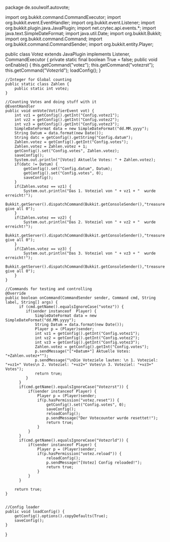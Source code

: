 package de.soulwolf.autovote;

import org.bukkit.command.CommandExecutor;
import org.bukkit.event.EventHandler;
import org.bukkit.event.Listener;
import org.bukkit.plugin.java.JavaPlugin;
import net.crytec.api.events.*;
import java.text.SimpleDateFormat;
import java.util.Date;
import org.bukkit.Bukkit;
import org.bukkit.command.Command;
import org.bukkit.command.CommandSender;
import org.bukkit.entity.Player;

public class Votez extends JavaPlugin implements Listener, CommandExecutor {
	private static final boolean True = false;
	public void onEnable() {
		this.getCommand("votez");
		this.getCommand("votezrst");
		this.getCommand("Votezrld");
		loadConfig();
  }
	
	//Integer for Global counting
	public static class Zahlen {
		public static int votez;
	}
	
	//Counting Votes and doing stuff with it
	@EventHandler 
	public void onVote(VotifierEvent vot) {
		int vz1 = getConfig().getInt("Config.votez1");
		int vz2 = getConfig().getInt("Config.votez2");
		int vz3 = getConfig().getInt("Config.votez3");
		SimpleDateFormat data = new SimpleDateFormat("dd.MM.yyyy");
		String Datum = data.format(new Date());
		String datc = getConfig().getString("Config.datum");
		Zahlen.votez = getConfig().getInt("Config.votes");
	    Zahlen.votez = Zahlen.votez + 1;
	    getConfig().set("Config.votes", Zahlen.votez);
	    saveConfig();
	    System.out.println("[Votez] Aktuelle Votes: " + Zahlen.votez);
	    if(datc != Datum) {
	    	getConfig().set("Config.datum", Datum);
	    	getConfig().set("Config.votes", 0);
	    	saveConfig();
	    }
	    if(Zahlen.votez == vz1) {
	    	System.out.println("Das 1. Voteziel von " + vz1 + "  wurde erreicht!");
	    	Bukkit.getServer().dispatchCommand(Bukkit.getConsoleSender(),"treasure give all 0");
	    }
	    if(Zahlen.votez == vz2) {
	    	System.out.println("Das 2. Voteziel von " + vz2 + "  wurde erreicht!");
	    	Bukkit.getServer().dispatchCommand(Bukkit.getConsoleSender(),"treasure give all 0");
	    }
	    if(Zahlen.votez == vz3) {
	    	System.out.println("Das 3. Voteziel von " + vz3 + "  wurde erreicht!");
	    	Bukkit.getServer().dispatchCommand(Bukkit.getConsoleSender(),"treasure give all 0");
	    }
	}
	
	//Commands for testing and controlling
	@Override
	public boolean onCommand(CommandSender sender, Command cmd, String label, String[] args) {
          if (cmd.getName().equalsIgnoreCase("votez")) {
        	 if(sender instanceof  Player) {
        		 SimpleDateFormat data = new SimpleDateFormat("dd.MM.yyyy");
        		 String Datum = data.format(new Date());
        		 Player p = (Player)sender;
   		         int vz1 = getConfig().getInt("Config.votez1");
  		         int vz2 = getConfig().getInt("Config.votez2");
 		         int vz3 = getConfig().getInt("Config.votez3");
 				 Zahlen.votez = getConfig().getInt("Config.votes");
    		     p.sendMessage("["+Datum+"] Aktuelle Votes: "+Zahlen.votez+"");
    		     p.sendMessage("\nDie Voteziele lauten: \n 1. Voteziel: "+vz1+" Votes\n 2. Voteziel: "+vz2+" Votes\n 3. Voteziel: "+vz3+" Votes");
        	     return true;
             }
          }
          if(cmd.getName().equalsIgnoreCase("Votezrst")) {
        	  if(sender instanceof Player) {
        		  Player p = (Player)sender;
        		  if(p.hasPermission("votez.reset")) {
        			  getConfig().set("Config.votes", 0);
        			  saveConfig();
        			  reloadConfig();
        			  p.sendMessage("Der Votecounter wurde resettet!");
        			  return true;
        		  }
        	  }
          }
          if(cmd.getName().equalsIgnoreCase("Votezrld")) {
        	  if(sender instanceof Player) {
        		  Player p = (Player)sender;
        		  if(p.hasPermission("votez.reload")) {
        			  reloadConfig();
        			  p.sendMessage("[Votez] Config reloaded!");
        			  return true;
        		  }
        	  }
          }
          
		return true;
    }
	
	
	//Config loader
	public void loadConfig() {
		getConfig().options().copyDefaults(True);
		saveConfig();
    }
}
